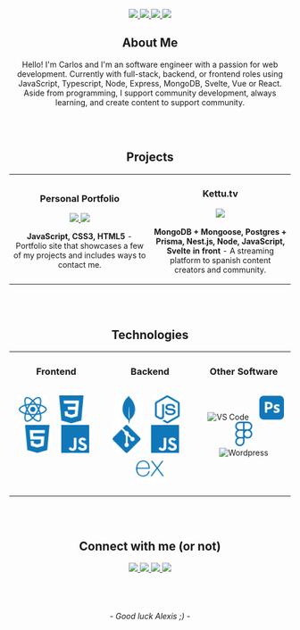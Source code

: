 <p align="center">

<p align="center">
  <a href="https://foxkdev.github.io/" target="_blank">
    <img src="https://img.shields.io/badge/-Portfolio-961711?style=for-the-badge&color=blue"/>
  </a>
  <a href="https://twitter.com/FoxkDev" target="_blank">
    <img src="https://img.shields.io/badge/-Twitter-961711?logo=twitter&logoColor=white&style=for-the-badge&color=blue"/>
  </a>
  <a href="https://www.linkedin.com/in/kloppz/" target="_blank">
    <img src="https://img.shields.io/badge/-Linkedin-961711?logo=linkedin&logoColor=white&style=for-the-badge&color=blue"/>
  </a>
  <a href="mailto:foxkdev@gmail.com" target="_blank">
    <img src="https://img.shields.io/badge/-foxkdev@gmail.com-961711?logo=gmail&logoColor=white&style=for-the-badge&color=blue"/>
  </a>
</p>

<!-- ABOUT ME -->

<h2 align="center" color="white">About Me</h2>
<p align="center">
Hello! I'm Carlos and I'm an software engineer with a passion for web development. Currently with full-stack, backend, or frontend roles using JavaScript, Typescript, Node, Express, MongoDB, Svelte, Vue or React. Aside from programming, I support community development, always learning, and create content to support community.
<p>

<br>
</br>

<!-- PROJECTS -->

<h2 align="center" color="white">Projects</h2>
<div align="center">
	<table>
		<tr>
			<td width="50%">
				<h3 align="center" color="white">Personal Portfolio</h2>
				<div align="center" >  
					<p>
						<a href="https://github.com/foxkdev/foxkdev.github.io" target="_blank">
							<img src="https://img.shields.io/badge/Repo-lightgrey?style=for-the-badge&logo=github&color=blue"/>
						</a>  
						<a href="https://foxkdev.github.io/" target="_blank">
							<img src="https://img.shields.io/badge/-website-green?style=for-the-badge&color=blue"/>
						</a>	
					</p>
					<p><strong>JavaScript, CSS3, HTML5</strong> - Portfolio site that showcases a few of my projects and includes ways to contact me.</p>
				</div>
			</td>
			<td width="50%">
				<h3 align="center" color="white">Kettu.tv</h2>
				<div align="center" >  
					<p>  
						<a href="https://kettu.tv/" target="_blank">
							<img src="https://img.shields.io/badge/-website-green?style=for-the-badge&color=blue"/>
						</a>	
					</p>
					 <p><strong>MongoDB + Mongoose, Postgres + Prisma, Nest.js, Node, JavaScript, Svelte in front</strong> - A streaming platform to spanish content creators and community.</p>
				</div>
			</td>
		</tr>
	</table>
<br>
</br>

<!-- TECHNOLOGIES -->
 
<h2 align="center" color="white">Technologies</h2>
<div align="center">
<table>
	<tr>
		<td valign="top" width="33.3333%">
			<h3 align="center" color="white">Frontend</h2>
			<br>
				<div align="center" >  
					<img src="react.svg" alt="React" height="50" />
						&nbsp&nbsp&nbsp
					<img  src="CSS3.svg" alt="CSS3" height="50" />
						&nbsp&nbsp&nbsp
					<img  src="HTML5.svg" alt="HTML5" height="50" />
						&nbsp&nbsp&nbsp
					<img  src="javascript.svg" alt="JavaScript" height="50" />  
					</div>
			</td>
			<td valign="top" width="33.3333%">
				<h3 align="center" color="white">Backend</h2>
				<br>
				<div align="center">
					&nbsp
					<img  src="mongoDB.svg" alt="MongoDB" height="50" />  
					&nbsp&nbsp&nbsp
					<img  src="nodejs.svg" alt="Node.js" height="50" /> 
					&nbsp&nbsp&nbsp
					<img  src="git.svg" alt="Git" height="50" />  
					&nbsp&nbsp&nbsp
					<img  src="javascript.svg" alt="JavaScript" height="50" /> 
					&nbsp&nbsp&nbsp
					<img  src="express.svg" alt="Express.js" height="50" />
					<br>
					<br>	
				</div>
			</td>
			<td valign="top" width="33.3333%">	
				<h3 align="center" color="white">Other Software</h2>
				<br>
				<div align="center">
					&nbsp
					<img  src="vscode.svg" alt="VS Code" height="44" />  
					&nbsp&nbsp&nbsp
					<img  src="photoshop.svg" alt="Photoshop" height="44" />  
					&nbsp&nbsp&nbsp
					<img  src="figma.svg" alt="Figma" height="44" />     	
					&nbsp&nbsp&nbsp
					<img  src="wordpress.svg" alt="Wordpress" height="44" />   
				</div>
			</td>
		</tr>
	</table>
</div>
</br>
</br>

<!-- SOCIALS -->
 
<h2 align="center" color="white">Connect with me (or not)</h2>
<div align="center">
  <p align="center">
    <a href="https://foxkdev.github.io/" target="_blank">
      <img src="https://img.shields.io/badge/-Portfolio-961711?logo=data%3Aimage%2Fpng%3Bbase64%2CiVBORw0KGgoAAAANSUhEUgAAAA4AAAAOCAQAAAC1QeVaAAAABGdBTUEAALGPC%2FxhBQAAACBjSFJNAAB6JgAAgIQAAPoAAACA6AAAdTAAAOpgAAA6mAAAF3CculE8AAAAB3RJTUUH5gwKECARRZb4egAAAAJiS0dEAP%2BHj8y%2FAAAAnUlEQVQYGY3BMUqCAQAG0G%2FIJUJ0iDAoUNShIc%2FQ0oFaHVqjqYM06SAiltA%2FdJCsqU6gvgwLxAR9LzuIA00dVREVl9pKsiTK7r35Urh2ZeLTuwdVibgxs%2FJhamWuK3FoZJtCOY5MbPOqEnFr4b87iTj2aFNfTSLiVM%2B6oXORJRFnBv48aYj8ElE39uNFW2SNiJZnhQuRDSJO1ET28g3gyOKRiJ5NZQAAACV0RVh0ZGF0ZTpjcmVhdGUAMjAyMi0xMi0xMFQxNjozMjoxNyswMDowMB1J7wEAAAAldEVYdGRhdGU6bW9kaWZ5ADIwMjItMTItMTBUMTY6MzI6MTcrMDA6MDBsFFe9AAAAAElFTkSuQmCC&logoColor=white&style=for-the-badge&color=blue"/>
    </a>
    <a href="https://twitter.com/FoxkDev" target="_blank">
      <img src="https://img.shields.io/badge/-Twitter-961711?logo=twitter&logoColor=white&style=for-the-badge&color=blue"/>
    </a>
    <a href="https://www.linkedin.com/in/kloppz/" target="_blank">
      <img src="https://img.shields.io/badge/-Linkedin-961711?logo=linkedin&logoColor=white&style=for-the-badge&color=blue"/>
    </a>
    <a href="mailto:foxkdev@gmail.com" target="_blank">
      <img src="https://img.shields.io/badge/-foxkdev@gmail.com-961711?logo=gmail&logoColor=white&style=for-the-badge&color=blue"/>
    </a>
  </p>
</div>
</br>
</br>

<h6 align="center" color="white">- Good luck Alexis ;) -</h6>

